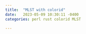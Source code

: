 ```yaml
---
title:  "MLST with colorid"
date:   2023-05-09 10:30:11 -0400
categories: perl rust colorid MLST

---
```



